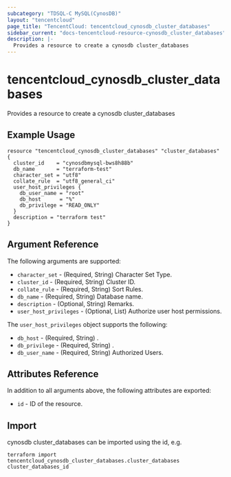 ```yaml
---
subcategory: "TDSQL-C MySQL(CynosDB)"
layout: "tencentcloud"
page_title: "TencentCloud: tencentcloud_cynosdb_cluster_databases"
sidebar_current: "docs-tencentcloud-resource-cynosdb_cluster_databases"
description: |-
  Provides a resource to create a cynosdb cluster_databases
---
```


# tencentcloud_cynosdb_cluster_databases

Provides a resource to create a cynosdb cluster_databases

## Example Usage

```hcl
resource "tencentcloud_cynosdb_cluster_databases" "cluster_databases" {
  cluster_id    = "cynosdbmysql-bws8h88b"
  db_name       = "terraform-test"
  character_set = "utf8"
  collate_rule  = "utf8_general_ci"
  user_host_privileges {
    db_user_name = "root"
    db_host      = "%"
    db_privilege = "READ_ONLY"
  }
  description = "terraform test"
}
```

## Argument Reference

The following arguments are supported:

* `character_set` - (Required, String) Character Set Type.
* `cluster_id` - (Required, String) Cluster ID.
* `collate_rule` - (Required, String) Sort Rules.
* `db_name` - (Required, String) Database name.
* `description` - (Optional, String) Remarks.
* `user_host_privileges` - (Optional, List) Authorize user host permissions.

The `user_host_privileges` object supports the following:

* `db_host` - (Required, String) .
* `db_privilege` - (Required, String) .
* `db_user_name` - (Required, String) Authorized Users.

## Attributes Reference

In addition to all arguments above, the following attributes are exported:

* `id` - ID of the resource.



## Import

cynosdb cluster_databases can be imported using the id, e.g.

```
terraform import tencentcloud_cynosdb_cluster_databases.cluster_databases cluster_databases_id
```

